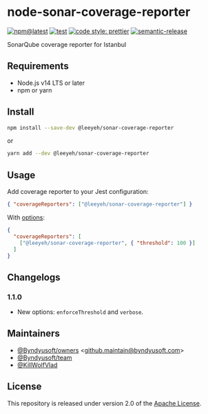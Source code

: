 # node-sonar-coverage-reporter

[![npm@latest](https://img.shields.io/npm/v/@leeyeh/sonar-coverage-reporter/latest.svg)](https://www.npmjs.com/package/@leeyeh/sonar-coverage-reporter)
[![test](https://github.com/leeyeh/node-sonar-coverage-reporter/actions/workflows/test.yaml/badge.svg?branch=master)](https://github.com/leeyeh/node-sonar-coverage-reporter/actions/workflows/test.yaml)
[![code style: prettier](https://img.shields.io/badge/code_style-prettier-ff69b4.svg)](https://github.com/prettier/prettier)
[![semantic-release](https://img.shields.io/badge/%20%20%F0%9F%93%A6%F0%9F%9A%80-semantic--release-e10079.svg)](https://github.com/semantic-release/semantic-release)

SonarQube coverage reporter for Istanbul

## Requirements

- Node.js v14 LTS or later
- npm or yarn

## Install

```bash
npm install --save-dev @leeyeh/sonar-coverage-reporter
```

or

```bash
yarn add --dev @leeyeh/sonar-coverage-reporter
```

## Usage

Add coverage reporter to your Jest configuration:

```json
{ "coverageReporters": ["@leeyeh/sonar-coverage-reporter"] }
```

With [options](./src/sonarCoverageReporterOptionsInterface.ts):

```json
{
  "coverageReporters": [
    ["@leeyeh/sonar-coverage-reporter", { "threshold": 100 }]
  ]
}
```

## Changelogs

### 1.1.0

- New options: `enforceThreshold` and `verbose`.

## Maintainers

- [@Byndyusoft/owners](https://github.com/orgs/Byndyusoft/teams/owners) <<github.maintain@byndyusoft.com>>
- [@Byndyusoft/team](https://github.com/orgs/Byndyusoft/teams/team)
- [@KillWolfVlad](https://github.com/KillWolfVlad)

## License

This repository is released under version 2.0 of the
[Apache License](https://www.apache.org/licenses/LICENSE-2.0).
